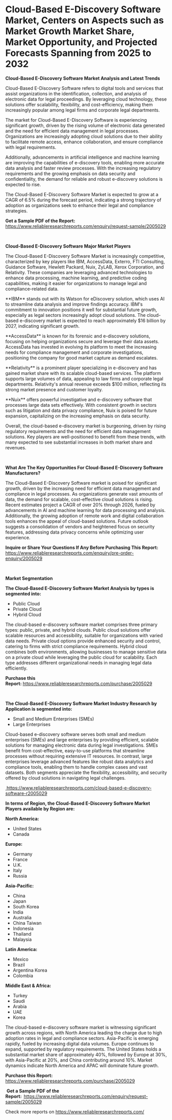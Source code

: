 <p><h1>Cloud-Based E-Discovery Software Market, Centers on Aspects such as Market Growth Market Share, Market Opportunity, and Projected Forecasts Spanning from 2025 to 2032</h1></p><p><strong>Cloud-Based E-Discovery Software Market Analysis and Latest Trends</strong></p>
<p><p>Cloud-Based E-Discovery Software refers to digital tools and services that assist organizations in the identification, collection, and analysis of electronic data for legal proceedings. By leveraging cloud technology, these solutions offer scalability, flexibility, and cost-efficiency, making them increasingly popular among legal firms and corporate legal departments. </p><p>The market for Cloud-Based E-Discovery Software is experiencing significant growth, driven by the rising volume of electronic data generated and the need for efficient data management in legal processes. Organizations are increasingly adopting cloud solutions due to their ability to facilitate remote access, enhance collaboration, and ensure compliance with legal requirements. </p><p>Additionally, advancements in artificial intelligence and machine learning are improving the capabilities of e-discovery tools, enabling more accurate data analysis and faster review processes. With the increasing regulatory requirements and the growing emphasis on data security and confidentiality, the demand for reliable and robust e-discovery solutions is expected to rise. </p><p>The Cloud-Based E-Discovery Software Market is expected to grow at a CAGR of 6.5% during the forecast period, indicating a strong trajectory of adoption as organizations seek to enhance their legal and compliance strategies.</p></p>
<p><strong>Get a Sample PDF of the Report:&nbsp;</strong> <a href="https://www.reliableresearchreports.com/enquiry/request-sample/2005029?utm_campaign=37&utm_medium=2&utm_source=Github&utm_content=ia&utm_term=29032025&utm_id=cloud-based-e-discovery-software">https://www.reliableresearchreports.com/enquiry/request-sample/2005029</a></p>
<p>&nbsp;</p>
<p><strong>Cloud-Based E-Discovery Software Major Market Players</strong></p>
<p><p>The Cloud-Based E-Discovery Software Market is increasingly competitive, characterized by key players like IBM, AccessData, Exterro, FTI Consulting, Guidance Software, Hewlett Packard, Nuix, ZyLAB, Xerox Corporation, and Relativity. These companies are leveraging advanced technologies to enhance data processing, machine learning, and predictive coding capabilities, making it easier for organizations to manage legal and compliance-related data.</p><p>**IBM** stands out with its Watson for eDiscovery solution, which uses AI to streamline data analysis and improve findings accuracy. IBM's commitment to innovation positions it well for substantial future growth, especially as legal sectors increasingly adopt cloud solutions. The cloud-based e-discovery market is expected to reach approximately $16 billion by 2027, indicating significant growth.</p><p>**AccessData** is known for its forensic and e-discovery solutions, focusing on helping organizations secure and leverage their data assets. AccessData has invested in evolving its platform to meet the increasing needs for compliance management and corporate investigations, positioning the company for good market capture as demand escalates.</p><p>**Relativity** is a prominent player specializing in e-discovery and has gained market share with its scalable cloud-based services. The platform supports large volumes of data, appealing to law firms and corporate legal departments. Relativity's annual revenue exceeds $100 million, reflecting its strong market presence and customer loyalty.</p><p>**Nuix** offers powerful investigative and e-discovery software that processes large data sets effectively. With consistent growth in sectors such as litigation and data privacy compliance, Nuix is poised for future expansion, capitalizing on the increasing emphasis on data security.</p><p>Overall, the cloud-based e-discovery market is burgeoning, driven by rising regulatory requirements and the need for efficient data management solutions. Key players are well-positioned to benefit from these trends, with many expected to see substantial increases in both market share and revenues.</p></p>
<p>&nbsp;</p>
<p><strong>What Are The Key Opportunities For Cloud-Based E-Discovery Software Manufacturers?</strong></p>
<p><p>The Cloud-Based E-Discovery Software market is poised for significant growth, driven by the increasing need for efficient data management and compliance in legal processes. As organizations generate vast amounts of data, the demand for scalable, cost-effective cloud solutions is rising. Recent estimates project a CAGR of over 20% through 2026, fueled by advancements in AI and machine learning for data processing and analysis. Additionally, the growing adoption of remote work and digital collaboration tools enhances the appeal of cloud-based solutions. Future outlook suggests a consolidation of vendors and heightened focus on security features, addressing data privacy concerns while optimizing user experience.</p></p>
<p><strong>Inquire or Share Your Questions If Any Before Purchasing This Report:</strong> <a href="https://www.reliableresearchreports.com/enquiry/pre-order-enquiry/2005029?utm_campaign=37&utm_medium=2&utm_source=Github&utm_content=ia&utm_term=29032025&utm_id=cloud-based-e-discovery-software">https://www.reliableresearchreports.com/enquiry/pre-order-enquiry/2005029</a></p>
<p>&nbsp;</p>
<p><strong>Market Segmentation</strong></p>
<p><strong>The Cloud-Based E-Discovery Software Market Analysis by types is segmented into:</strong></p>
<p><ul><li>Public Cloud</li><li>Private Cloud</li><li>Hybrid Cloud</li></ul></p>
<p><p>The cloud-based e-discovery software market comprises three primary types: public, private, and hybrid clouds. Public cloud solutions offer scalable resources and accessibility, suitable for organizations with varied data needs. Private cloud options provide enhanced security and control, catering to firms with strict compliance requirements. Hybrid cloud combines both environments, allowing businesses to manage sensitive data on a private cloud while leveraging the public cloud for scalability. Each type addresses different organizational needs in managing legal data efficiently.</p></p>
<p><strong>Purchase this Report:&nbsp;</strong><a href="https://www.reliableresearchreports.com/purchase/2005029?utm_campaign=37&utm_medium=2&utm_source=Github&utm_content=ia&utm_term=29032025&utm_id=cloud-based-e-discovery-software">https://www.reliableresearchreports.com/purchase/2005029</a></p>
<p>&nbsp;</p>
<p><strong>The Cloud-Based E-Discovery Software Market Industry Research by Application is segmented into:</strong></p>
<p><ul><li>Small and Medium Enterprises (SMEs)</li><li>Large Enterprises</li></ul></p>
<p><p>Cloud-based e-discovery software serves both small and medium enterprises (SMEs) and large enterprises by providing efficient, scalable solutions for managing electronic data during legal investigations. SMEs benefit from cost-effective, easy-to-use platforms that streamline processes without requiring extensive IT resources. In contrast, large enterprises leverage advanced features like robust data analytics and compliance tools, enabling them to handle complex cases and vast datasets. Both segments appreciate the flexibility, accessibility, and security offered by cloud solutions in navigating legal challenges.</p></p>
<p><a href="https://www.reliableresearchreports.com/cloud-based-e-discovery-software-r2005029?utm_campaign=37&utm_medium=2&utm_source=Github&utm_content=ia&utm_term=29032025&utm_id=cloud-based-e-discovery-software">&nbsp;https://www.reliableresearchreports.com/cloud-based-e-discovery-software-r2005029</a></p>
<p><strong>In terms of Region, the Cloud-Based E-Discovery Software Market Players available by Region are:</strong></p>
<p>
    <p> <strong> North America: </strong>
        <ul>
            <li>United States</li>
            <li>Canada</li>
        </ul>
        </p> 
    <p> <strong> Europe: </strong>
        <ul>
            <li>Germany</li>
            <li>France</li>
            <li>U.K.</li>
            <li>Italy</li>
            <li>Russia</li>
        </ul>
        </p> 
    <p> <strong> Asia-Pacific: </strong>
        <ul>
            <li>China</li>
            <li>Japan</li>
            <li>South Korea</li>
            <li>India</li>
            <li>Australia</li>
            <li>China Taiwan</li>
            <li>Indonesia</li>
            <li>Thailand</li>
            <li>Malaysia</li>
        </ul>
        </p> 
    <p> <strong> Latin America: </strong>
        <ul>
            <li>Mexico</li>
            <li>Brazil</li>
            <li>Argentina Korea</li>
            <li>Colombia</li>
        </ul>
        </p> 
    <p> <strong> Middle East & Africa: </strong>
        <ul>
            <li>Turkey</li>
            <li>Saudi</li>
            <li>Arabia</li>
            <li>UAE</li>
            <li>Korea</li>
        </ul>
    </p>
    </p>
<p><p>The cloud-based e-discovery software market is witnessing significant growth across regions, with North America leading the charge due to high adoption rates in legal and compliance sectors. Asia-Pacific is emerging rapidly, fueled by increasing digital data volumes. Europe continues to expand, supported by regulatory requirements. The United States holds a substantial market share of approximately 40%, followed by Europe at 30%, with Asia-Pacific at 20%, and China contributing around 10%. Market dynamics indicate North America and APAC will dominate future growth.</p></p>
<p><strong>Purchase this Report: </strong><a href="https://www.reliableresearchreports.com/purchase/2005029?utm_campaign=37&utm_medium=2&utm_source=Github&utm_content=ia&utm_term=29032025&utm_id=cloud-based-e-discovery-software">https://www.reliableresearchreports.com/purchase/2005029</a></p>
<p>&nbsp;<strong>Get a Sample PDF of the Report:&nbsp;&nbsp;</strong><a href="https://www.reliableresearchreports.com/enquiry/request-sample/2005029?utm_campaign=37&utm_medium=2&utm_source=Github&utm_content=ia&utm_term=29032025&utm_id=cloud-based-e-discovery-software">https://www.reliableresearchreports.com/enquiry/request-sample/2005029</a></p>
<p><strong></strong></p>
<p>Check more reports on <a href="https://www.reliableresearchreports.com/?utm_campaign=37&utm_medium=2&utm_source=Github&utm_content=ia&utm_term=29032025&utm_id=cloud-based-e-discovery-software">https://www.reliableresearchreports.com/</a></p>
